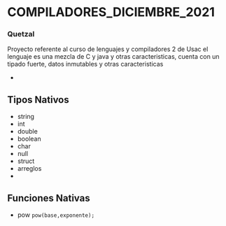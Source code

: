 # COMPILADORES_DICIEMBRE_2021
### Quetzal

Proyecto referente al curso de lenguajes y compiladores 2 de Usac
el lenguaje es una mezcla de C y java y otras caracteristicas, cuenta
con un tipado fuerte, datos inmutables y otras caracteristicas

-

## Tipos Nativos
- string
- int
- double
- boolean
- char
- null
- struct
- arreglos
-
## Funciones Nativas
- pow ``` pow(base,exponente); ```
